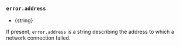 ### `error.address`

* {string}

If present, `error.address` is a string describing the address to which a
network connection failed.
